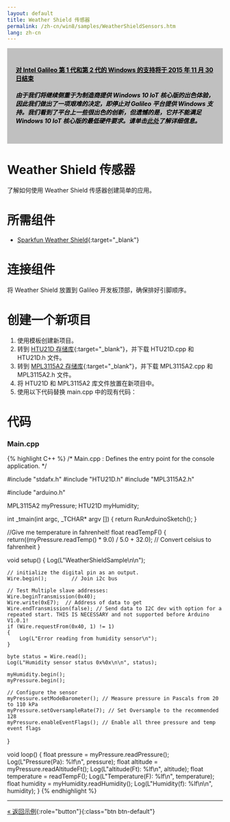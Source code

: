 ```yaml
---
layout: default
title: Weather Shield 传感器
permalink: /zh-cn/win8/samples/WeatherShieldSensors.htm
lang: zh-cn
---
```


<div style="background-color:Silver; color:black; padding:20px;">
	<h4><u>对 Intel Galileo 第 1 代和第 2 代的 Windows 的支持将于 2015 年 11 月 30 日结束</u></h4>
	<p><h5>由于我们将继续侧重于为制造商提供 Windows 10 IoT 核心版的出色体验，因此我们做出了一项艰难的决定，即停止对 Galileo 平台提供 Windows 支持。我们看到了平台上一些很出色的创新，但遗憾的是，它并不能满足 Windows 10 IoT 核心版的最低硬件要求。请单击<a href="http://go.microsoft.com/fwlink/?LinkId=690091" target="_blank">此处</a>了解详细信息。</h5></p>
</div>

# Weather Shield 传感器
了解如何使用 Weather Shield 传感器创建简单的应用。

# 所需组件
* [Sparkfun Weather Shield](https://www.sparkfun.com/products/12081){:target="_blank"}

# 连接组件
将 Weather Shield 放置到 Galileo 开发板顶部，确保排好引脚顺序。

# 创建一个新项目

1. 使用模板创建新项目。
1. 转到 [HTU21D 存储库](https://github.com/sparkfun/HTU21D_Breakout){:target="_blank"}，并下载 HTU21D.cpp 和 HTU21D.h 文件。
1. 转到 [MPL3115A2 存储库](https://github.com/sparkfun/MPL3115A2_Breakout/){:target="_blank"}，并下载 MPL3115A2.cpp 和 MPL3115A2.h 文件。
1. 将 HTU21D 和 MPL3115A2 库文件放置在新项目中。
1. 使用以下代码替换 main.cpp 中的现有代码：

# 代码

### Main.cpp

{% highlight C++ %}
/*
Main.cpp : Defines the entry point for the console application.
*/

#include "stdafx.h"
#include "HTU21D.h"
#include "MPL3115A2.h"

#include "arduino.h"

MPL3115A2 myPressure;
HTU21D myHumidity;

int _tmain(int argc, _TCHAR* argv [])
{
    return RunArduinoSketch();
}

//Give me temperature in fahrenheit!
float readTempF()
{
    return((myPressure.readTemp() * 9.0) / 5.0 + 32.0); // Convert celsius to fahrenheit
}

void setup() {
    Log(L"WeatherShieldSample\n\n");

    // initialize the digital pin as an output.
    Wire.begin();        // Join i2c bus

    // Test Multiple slave addresses:
    Wire.beginTransmission(0x40);
    Wire.write(0xE7);  // Address of data to get
    Wire.endTransmission(false); // Send data to I2C dev with option for a repeated start. THIS IS NECESSARY and not supported before Arduino V1.0.1!
    if (Wire.requestFrom(0x40, 1) != 1)
    {
        Log(L"Error reading from humidity sensor\n");
    }

    byte status = Wire.read();
    Log(L"Humidity sensor status 0x%0x\n\n", status);

    myHumidity.begin();
    myPressure.begin();

    // Configure the sensor
    myPressure.setModeBarometer(); // Measure pressure in Pascals from 20 to 110 kPa
    myPressure.setOversampleRate(7); // Set Oversample to the recommended 128
    myPressure.enableEventFlags(); // Enable all three pressure and temp event flags
}

void loop()
{
    float pressure = myPressure.readPressure();
    Log(L"Pressure(Pa): %lf\n", pressure);
    float altitude = myPressure.readAltitudeFt();
    Log(L"altitude(Ft): %lf\n", altitude);
    float temperature = readTempF();
    Log(L"Temperature(F): %lf\n", temperature);
    float humidity = myHumidity.readHumidity();
    Log(L"Humidity(f): %lf\n\n", humidity);
}
{% endhighlight %}


---

[&laquo; 返回示例](SampleApps.htm){:role="button"}{:class="btn btn-default"}
